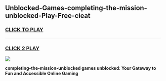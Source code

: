 
## Unblocked-Games-completing-the-mission-unblocked-Play-Free-cieat
<h3>
<a href="https://premium76.site?title=completing-the-mission-unblocked&ref=12A">CLICK TO PLAY</a></h3>
<hr>

<h3>
<a href="https://premium76.site?title=completing-the-mission-unblocked&ref=12A">CLICK 2 PLAY</a>
  
</h3>

<a href="https://premium76.site?title=completing-the-mission-unblocked&ref=12A"><img src="https://clearcache.store/games.png"></a>


**completing-the-mission-unblocked games unblocked: Your Gateway to Fun and Accessible Online Gaming**
